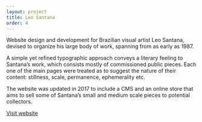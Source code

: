 ```yaml
---
layout: project
title: Leo Santana
order: 4
---
```


Website design and development for Brazilian visual artist Leo Santana, devised to organize his large body of work, spanning from as early as 1987.

A simple yet refined typographic approach conveys a literary feeling to Santana’s work, which consists mostly of commissioned public pieces. Each one of the main pages were treated as to suggest the nature of their content: stillness, scale, permanence, ephemerality etc.

The website was updated in 2017 to include a CMS and an online store that aims to sell some of Santana’s small and medium scale pieces to potential collectors.

<p class="specifications"><a target="_blank" href="http://leosantana.art.br">Visit website</a></p>